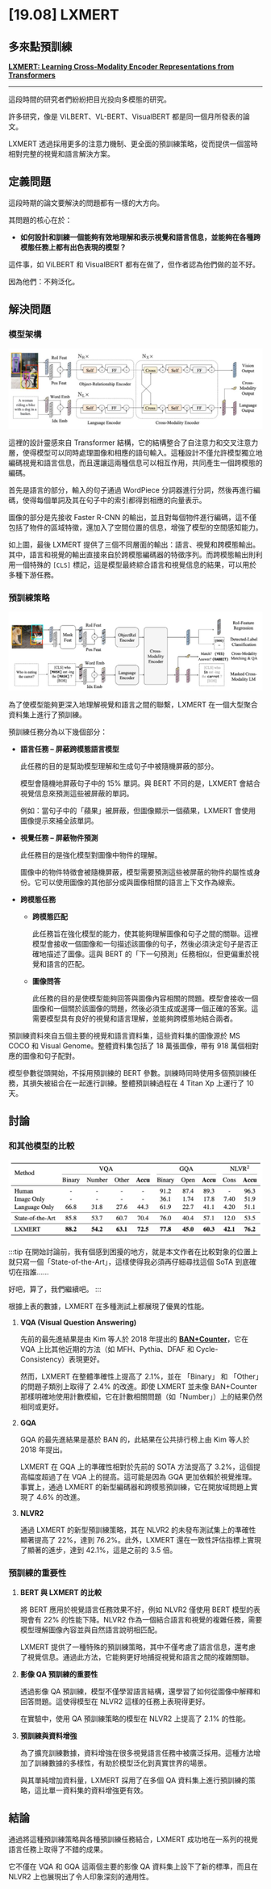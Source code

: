 # [19.08] LXMERT

## 多來點預訓練

[**LXMERT: Learning Cross-Modality Encoder Representations from Transformers**](https://arxiv.org/abs/1908.07490)

---

這段時間的研究者們紛紛把目光投向多模態的研究。

許多研究，像是 ViLBERT、VL-BERT、VisualBERT 都是同一個月所發表的論文。

LXMERT 透過採用更多的注意力機制、更全面的預訓練策略，從而提供一個當時相對完整的視覺和語言解決方案。

## 定義問題

這段時期的論文要解決的問題都有一樣的大方向。

其問題的核心在於：

- **如何設計和訓練一個能夠有效地理解和表示視覺和語言信息，並能夠在各種跨模態任務上都有出色表現的模型？**

這件事，如 ViLBERT 和 VisualBERT 都有在做了，但作者認為他們做的並不好。

因為他們：不夠泛化。

## 解決問題

### 模型架構

![LXMERT 模型架構](./img/arch_lxmert.jpg)

這裡的設計靈感來自 Transformer 結構，它的結構整合了自注意力和交叉注意力層，使得模型可以同時處理圖像和相應的語句輸入。這種設計不僅允許模型獨立地編碼視覺和語言信息，而且還讓這兩種信息可以相互作用，共同產生一個跨模態的編碼。

首先是語言的部分，輸入的句子通過 WordPiece 分詞器進行分詞，然後再進行編碼，使得每個單詞及其在句子中的索引都得到相應的向量表示。

圖像的部分是先接收 Faster R-CNN 的輸出，並且對每個物件進行編碼，這不僅包括了物件的區域特徵，還加入了空間位置的信息，增強了模型的空間感知能力。

如上圖，最後 LXMERT 提供了三個不同層面的輸出：語言、視覺和跨模態輸出。其中，語言和視覺的輸出直接來自於跨模態編碼器的特徵序列。而跨模態輸出則利用一個特殊的 `[CLS]` 標記，這是模型最終綜合語言和視覺信息的結果，可以用於多種下游任務。

### 預訓練策略

![LXMERT 預訓練任務](./img/lxmert_pretrain.jpg)

為了使模型能夠更深入地理解視覺和語言之間的聯繫，LXMERT 在一個大型聚合資料集上進行了預訓練。

預訓練任務分為以下幾個部分：

- **語言任務 – 屏蔽跨模態語言模型**

  此任務的目的是幫助模型理解和生成句子中被隨機屏蔽的部分。

  模型會隨機地屏蔽句子中的 15% 單詞。與 BERT 不同的是，LXMERT 會結合視覺信息來預測這些被屏蔽的單詞。

  例如：當句子中的「蘋果」被屏蔽，但圖像顯示一個蘋果，LXMERT 會使用圖像提示來補全該單詞。

- **視覺任務 – 屏蔽物件預測**

  此任務目的是強化模型對圖像中物件的理解。

  圖像中的物件特徵會被隨機屏蔽，模型需要預測這些被屏蔽的物件的屬性或身份。它可以使用圖像的其他部分或與圖像相關的語言上下文作為線索。

- **跨模態任務**

  - **跨模態匹配**

    此任務旨在強化模型的能力，使其能夠理解圖像和句子之間的關聯。這裡模型會接收一個圖像和一句描述該圖像的句子，然後必須決定句子是否正確地描述了圖像。這與 BERT 的「下一句預測」任務相似，但更偏重於視覺和語言的匹配。

  - **圖像問答**

    此任務的目的是使模型能夠回答與圖像內容相關的問題。模型會接收一個圖像和一個關於該圖像的問題，然後必須生成或選擇一個正確的答案。這需要模型具有良好的視覺和語言理解，並能夠跨模態地結合兩者。

預訓練資料來自五個主要的視覺和語言資料集，這些資料集的圖像源於 MS COCO 和 Visual Genome。整體資料集包括了 18 萬張圖像，帶有 918 萬個相對應的圖像和句子配對。

模型參數從頭開始，不採用預訓練的 BERT 參數。訓練時同時使用多個預訓練任務，其損失被組合在一起進行訓練。整體預訓練過程在 4 Titan Xp 上運行了 10 天。

## 討論

### 和其他模型的比較

![LXMERT 和其他模型的比較](./img/lxmert_table1.jpg)

:::tip
在開始討論前，我有個感到困擾的地方，就是本文作者在比較對象的位置上就只寫一個「State-of-the-Art」，這樣使得我必須再仔細尋找這個 SoTA 到底確切在指誰……

好吧，算了，我們繼續吧。
:::

根據上表的數據，LXMERT 在多種測試上都展現了優異的性能。

1. **VQA (Visual Question Answering)**

   先前的最先進結果是由 Kim 等人於 2018 年提出的 [**BAN+Counter**](https://arxiv.org/abs/1805.07932)，它在 VQA 上比其他近期的方法（如 MFH、Pythia、DFAF 和 Cycle-Consistency）表現更好。

   然而，LXMERT 在整體準確性上提高了 2.1%，並在 「Binary」 和 「Other」 的問題子類別上取得了 2.4% 的改進。即使 LXMERT 並未像 BAN+Counter 那樣明確地使用計數模組，它在計數相關問題（如「Number」）上的結果仍然相同或更好。

2. **GQA**

   GQA 的最先進結果是基於 BAN 的，此結果在公共排行榜上由 Kim 等人於 2018 年提出。

   LXMERT 在 GQA 上的準確性相對於先前的 SOTA 方法提高了 3.2%，這個提高幅度超過了在 VQA 上的提高。這可能是因為 GQA 更加依賴於視覺推理。事實上，通過 LXMERT 的新型編碼器和跨模態預訓練，它在開放域問題上實現了 4.6% 的改進。

3. **NLVR2**

   通過 LXMERT 的新型預訓練策略，其在 NLVR2 的未發布測試集上的準確性顯著提高了 22%，達到 76.2%。此外，LXMERT 還在一致性評估指標上實現了顯著的進步，達到 42.1%，這是之前的 3.5 倍。

### 預訓練的重要性

1. **BERT 與 LXMERT 的比較**

   將 BERT 應用於視覺語言任務效果不好，例如 NLVR2 僅使用 BERT 模型的表現會有 22% 的性能下降。NLVR2 作為一個結合語言和視覺的複雜任務，需要模型理解圖像內容並與自然語言說明相匹配。

   LXMERT 提供了一種特殊的預訓練策略，其中不僅考慮了語言信息，還考慮了視覺信息。通過此方法，它能夠更好地捕捉視覺和語言之間的複雜關聯。

2. **影像 QA 預訓練的重要性**

   透過影像 QA 預訓練，模型不僅學習語言結構，還學習了如何從圖像中解釋和回答問題。這使得模型在 NLVR2 這樣的任務上表現得更好。

   在實驗中，使用 QA 預訓練策略的模型在 NLVR2 上提高了 2.1% 的性能。

3. **預訓練與資料增強**

   為了擴充訓練數據，資料增強在很多視覺語言任務中被廣泛採用。這種方法增加了訓練數據的多樣性，有助於模型泛化到真實世界的場景。

   與其單純增加資料量，LXMERT 採用了在多個 QA 資料集上進行預訓練的策略，這比單一資料集的資料增強更有效。

## 結論

通過將這種預訓練策略與各種預訓練任務結合，LXMERT 成功地在一系列的視覺語言任務上取得了不錯的成果。

它不僅在 VQA 和 GQA 這兩個主要的影像 QA 資料集上設下了新的標準，而且在 NLVR2 上也展現出了令人印象深刻的通用性。
